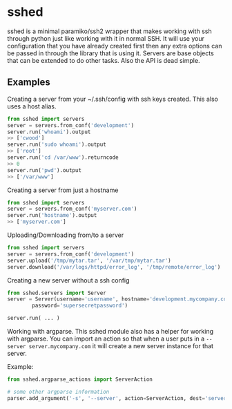 sshed
===================

sshed is a minimal paramiko/ssh2 wrapper that makes working with ssh through python
just like working with it in normal SSH. It will use your configuration that
you have already created first then any extra options can be passed in through
the library that is using it. Servers are base objects that can be extended
to do other tasks. Also the API is dead simple.


Examples
-------------------
Creating a server from your ~/.ssh/config with ssh keys created. This also
uses a host alias.

```python
from sshed import servers
server = servers.from_conf('development')
server.run('whoami').output
>> ['cwood']
server.run('sudo whoami').output
>> ['root']
server.run('cd /var/www').returncode
>> 0
server.run('pwd').output
>> ['/var/www']
```

Creating a server from just a hostname
```python
from sshed import servers
server = servers.from_conf('myserver.com')
server.run('hostname').output
>> ['myserver.com']
```

Uploading/Downloading from/to a server
```python
from sshed import servers
server = servers.from_conf('development')
server.upload('/tmp/mytar.tar', '/var/tmp/mytar.tar')
server.download('/var/logs/httpd/error_log', '/tmp/remote/error_log')
```

Creating a new server without a ssh config
```python
from sshed.servers import Server
server = Server(username='username', hostname='development.mycompany.com',
        password='supersecretpassword')

server.run( ... )
```

Working with argparse. This sshed module also has a helper for working
with argparse. You can import an action so that when a user puts in a
``--server server.mycompany.com`` it will create a new server instance
for that server.

Example:

```python
from sshed.argparse_actions import ServerAction

# some other argparse information
parser.add_argument('-s', '--server', action=ServerAction, dest='server')
```
